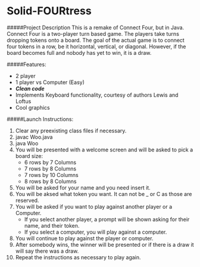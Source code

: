# Solid-FOURtress

#####Project Description
This is a remake of Connect Four, but in Java.
Connect Four is a two-player turn based game.
The players take turns dropping tokens onto a board.
The goal of the actual game is to connect four tokens in a row, be it horizontal, vertical, or diagonal.
However, if the board becomes full and nobody has yet to win, it is a draw.

#####Features:
 - 2 player
 - 1 player vs Computer (Easy)
 - **_Clean code_**
 - Implements Keyboard functionality, courtesy of authors Lewis and Loftus
 - Cool graphics

#####Launch Instructions:
1. Clear any preexisting class files if necessary.
2. javac Woo.java
3. java Woo
4. You will be presented with a welcome screen and will be asked to pick a board size:
   * 6 rows by 7 Columns
   * 7 rows by 8 Columns
   * 7 rows by 10 Columns
   * 8 rows by 8 Columns
5. You will be asked for your name and you need insert it.
6. You will be aksed what token you want. It can not be _ or C as those are reserved.
7. You will be asked if you want to play against another player or a Computer.
   * If you select another player, a prompt will be shown asking for their name, and their token.
   * If you select a computer, you will play against a computer.
8. You will continue to play against the player or computer.
9. After somebody wins, the winner will be presented or if there is a draw it will say there was a draw.
10. Repeat the instructions as necessary to play again.
